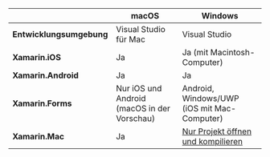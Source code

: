 ||macOS|Windows|
|---|---|---|
|**Entwicklungsumgebung**|Visual Studio für Mac|Visual Studio|
|**Xamarin.iOS**|Ja|Ja (mit Macintosh-Computer)|
|**Xamarin.Android**|Ja|Ja|
|**Xamarin.Forms**|Nur iOS und Android (macOS in der Vorschau)|Android, Windows/UWP (iOS mit Mac-Computer)|
|**Xamarin.Mac**|Ja|[Nur Projekt öffnen und kompilieren](https://developer.xamarin.com/releases/vs/xamarin.vs_4/xamarin.vs_4.2/#Xamarin.Mac_minimum_support.)| 